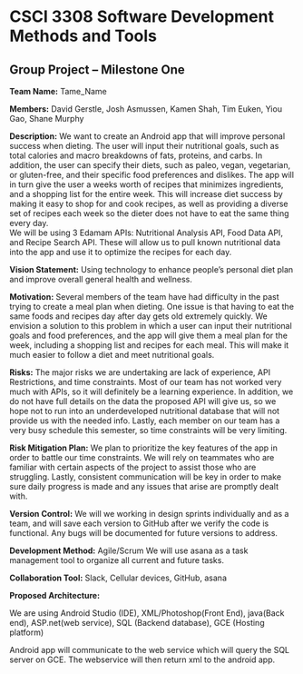 # CSCI 3308 Software Development Methods and Tools
## Group Project – Milestone One


**Team Name:** Tame_Name

**Members:** David Gerstle, Josh Asmussen, Kamen Shah, Tim Euken, Yiou Gao, Shane Murphy

**Description:** We want to create an Android app that will improve personal success when dieting. The user will input their nutritional goals, such as total calories and macro breakdowns of fats, proteins, and carbs. In addition, the user can specify their diets, such as paleo, vegan, vegetarian, or gluten-free, and their specific food preferences and dislikes. 
The app will in turn give the user a weeks worth of recipes that minimizes ingredients, and a shopping list for the entire week. This will increase diet success by making it easy to shop for and cook recipes, as well as providing a diverse set of recipes each week so the dieter does not have to eat the same thing every day.  
We will be using 3 Edamam APIs: Nutritional Analysis API, Food Data API, and Recipe Search API. These will allow us to pull known nutritional data into the app and use it to optimize the recipes for each day. 

**Vision Statement:** Using technology to enhance people’s personal diet plan and improve overall general health and wellness.

**Motivation:** Several members of the team have had difficulty in the past trying to create a meal plan when dieting. One issue is that having to eat the same foods and recipes day after day gets old extremely quickly. We envision a solution to this problem in which a user can input their nutritional goals and food preferences, and the app will give them a meal plan for the week, including a shopping list and recipes for each meal. This will make it much easier to follow a diet and meet nutritional goals.  

**Risks:** The major risks we are undertaking are lack of experience, API Restrictions, and time constraints. Most of our team has not worked very much with APIs, so it will definitely be a learning experience. In addition, we do not have full details on the data the proposed API will give us, so we hope not to run into an underdeveloped nutritional database that will not provide us with the needed info. Lastly, each member on our team has a very busy schedule this semester, so time constraints will be very limiting. 

**Risk Mitigation Plan:** We plan to prioritize the key features of the app in order to battle our time constraints. We will rely on teammates who are familiar with certain aspects of the project to assist those who are struggling. Lastly, consistent communication will be key in order to make sure daily progress is made and any issues that arise are promptly dealt with. 

**Version Control:** We will we working in design sprints individually and as a team, and will save each version to GitHub after we verify the code is functional. Any bugs will be documented for future versions to address. 

**Development Method:**
Agile/Scrum
We will use asana as a task management tool to organize all current and future tasks.

**Collaboration Tool:** Slack, Cellular devices, GitHub, asana

**Proposed Architecture:**

We are using Android Studio (IDE), XML/Photoshop(Front End), java(Back end), ASP.net(web service), SQL (Backend database), GCE (Hosting platform)

Android app will communicate to the web service which will query the SQL server on GCE. The webservice will then return xml to the android app. 
